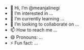 - 👋 Hi, I’m @meanjalinegi
- 👀 I’m interested in ...
- 🌱 I’m currently learning ...
- 💞️ I’m looking to collaborate on ...
- 📫 How to reach me ...
- 😄 Pronouns: ...
- ⚡ Fun fact: ...

<!---
meanjalinegi/meanjalinegi is a ✨ special ✨ repository because its `README.md` (this file) appears on your GitHub profile.
You can click the Preview link to take a look at your changes.
--->
